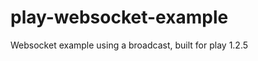 play-websocket-example
======================

Websocket example using a broadcast, built for play 1.2.5
